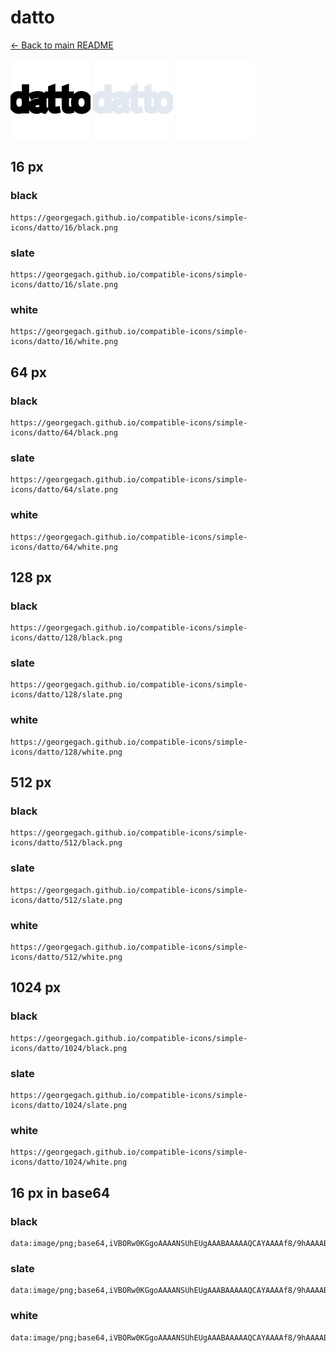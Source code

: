 # datto

[← Back to main README](../../README.md)


<img src="./128/black.png" width="128" alt="datto black icon" />
<img src="./128/slate.png" width="128" alt="datto slate icon" />
<img src="./128/white.png" width="128" alt="datto white icon" />

## 16 px

### black
```
https://georgegach.github.io/compatible-icons/simple-icons/datto/16/black.png
```

### slate
```
https://georgegach.github.io/compatible-icons/simple-icons/datto/16/slate.png
```

### white
```
https://georgegach.github.io/compatible-icons/simple-icons/datto/16/white.png
```

## 64 px

### black
```
https://georgegach.github.io/compatible-icons/simple-icons/datto/64/black.png
```

### slate
```
https://georgegach.github.io/compatible-icons/simple-icons/datto/64/slate.png
```

### white
```
https://georgegach.github.io/compatible-icons/simple-icons/datto/64/white.png
```

## 128 px

### black
```
https://georgegach.github.io/compatible-icons/simple-icons/datto/128/black.png
```

### slate
```
https://georgegach.github.io/compatible-icons/simple-icons/datto/128/slate.png
```

### white
```
https://georgegach.github.io/compatible-icons/simple-icons/datto/128/white.png
```

## 512 px

### black
```
https://georgegach.github.io/compatible-icons/simple-icons/datto/512/black.png
```

### slate
```
https://georgegach.github.io/compatible-icons/simple-icons/datto/512/slate.png
```

### white
```
https://georgegach.github.io/compatible-icons/simple-icons/datto/512/white.png
```

## 1024 px

### black
```
https://georgegach.github.io/compatible-icons/simple-icons/datto/1024/black.png
```

### slate
```
https://georgegach.github.io/compatible-icons/simple-icons/datto/1024/slate.png
```

### white
```
https://georgegach.github.io/compatible-icons/simple-icons/datto/1024/white.png
```

## 16 px in base64

### black
```
data:image/png;base64,iVBORw0KGgoAAAANSUhEUgAAABAAAAAQCAYAAAAf8/9hAAAABmJLR0QA/wD/AP+gvaeTAAAAzElEQVQ4je3QrUrDcRTG8Y/+kxh0wnSiMNAklgVxxeANCHaj0WL0HrwDDV6G4MsFGFZkZWKSFUEUNtjGBLU8aW4g5n3Lefn9znkeDlP+QjEh/8Ud7kd6R3hNfonbcdvrOMdO6jJOsY4TVFDFAVbwiUMcozWDDwxRwjsW0cUcZrO0neECX/hGP+8GcdHAC97yYRjLnbht4AHPuMEeBgXOsI0tLETlEatRKUW9imXMJ9ZQKbCE/ag20cNGjned4U1cYRdPEVnDxehRp/yDH0ZlKAzUwsP+AAAAAElFTkSuQmCC
```

### slate
```
data:image/png;base64,iVBORw0KGgoAAAANSUhEUgAAABAAAAAQCAYAAAAf8/9hAAAABmJLR0QA/wD/AP+gvaeTAAABE0lEQVQ4je3RoUpDYQDF8f/5LsiGZcJgJkXGrA4MJjHaBmaDj+BbzAewCGJb8xF0TU1aFBkaRHYV7y3bFQfiYN+xigoG637pcOCkA1N/sp38ln9I8+I0zYvu1+4xH2ynWZEDpFlx2M+Kk+87pdnrmmHXxA3MkMCxTBMlZxB3sOuSOjYtkETcA80bLcKkrX5WDIXGludsBkBF8AYuC4VoEgWeMDVMgoiAgXdMCKAy0AJuZMaCEVBFYcbSOfhjoVapI+4Q18YvSBcOccvSrNK8GNlcAitYJeSJUM+4CfQESzH6SInWMVVDSVIUvgdWg+HAeFkwRvEK/GC5gZ2GoG4UzyFoM1gdIAK3RAZGjei4/9+Xp4BPP22HNVLsi1oAAAAASUVORK5CYII=
```

### white
```
data:image/png;base64,iVBORw0KGgoAAAANSUhEUgAAABAAAAAQCAYAAAAf8/9hAAAABmJLR0QA/wD/AP+gvaeTAAAA20lEQVQ4je3RMS7EYRAF8N/330RWNCQSOpHNakkUKlHqNlErHMEtOIBGIjqdI7AdKhoiGwoNIhpb2ERI7Gim2qxwgH3Vy+TNm3kzjPAnIqI2jA8TnkZEe6C2GRGvyQ8i4mSwr0TECraxhi6OsYQzbKGBI7RQsItZzGGnREQXX5jCGybxjnFUqOEJM8n7CHygqlLYwk0a9TCNMZzjs5TSwB2u8YILbGCiREQPl1hEHd/oZIwO5nGI1TSu5xb3WK6wj4WcfoUHNPGINp6xnnfo4zajNrH361dG+D9+AGGiTkiiSEbuAAAAAElFTkSuQmCC
```


